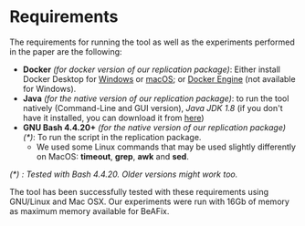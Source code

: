 # Requirements

The requirements for running the tool as well as the experiments performed in the paper are the following:
* **Docker** _(for docker version of our replication package)_: Either install Docker Desktop for [Windows](https://docs.docker.com/docker-for-windows/install/) or [macOS](https://docs.docker.com/docker-for-mac/install/); or [Docker Engine](https://docs.docker.com/engine/install/) (not available for Windows).
* **Java** _(for the native version of our replication package)_: to run the tool natively (Command-Line and GUI version), *Java JDK 1.8* (if you don't have it installed, you can download it from [here](https://www.oracle.com/java/technologies/javase/javase8-archive-downloads.html))
* **GNU Bash 4.4.20+** _(for the native version of our replication package)_ _(*)_: To run the script in the replication package.
  * We used some Linux commands that may be used slightly differently on MacOS: **timeout**, **grep**, **awk** and **sed**.
  
_(*) : Tested with Bash 4.4.20. Older versions might work too._

The tool has been successfully tested with these requirements using GNU/Linux and Mac OSX. Our experiments were run with 16Gb of memory as maximum memory available for BeAFix.
